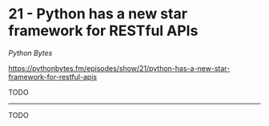 # 21 - Python has a new star framework for RESTful APIs

*Python Bytes*

https://pythonbytes.fm/episodes/show/21/python-has-a-new-star-framework-for-restful-apis

TODO

---

TODO
